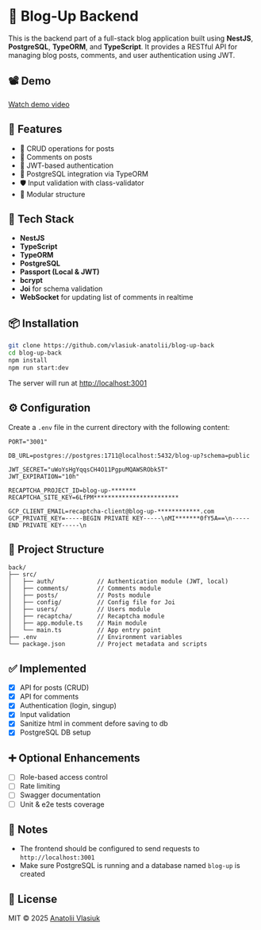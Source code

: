 # 🧠 Blog-Up Backend

This is the backend part of a full-stack blog application built using **NestJS**, **PostgreSQL**, **TypeORM**, and **TypeScript**. It provides a RESTful API for managing blog posts, comments, and user authentication using JWT.

## 📽️ Demo

[Watch demo video](https://youtu.be/tDdf4KkAD3A)

## 🚀 Features

* 📄 CRUD operations for posts
* 💬 Comments on posts
* 🔐 JWT-based authentication
* 📁 PostgreSQL integration via TypeORM
* 🛡️ Input validation with class-validator
* 🧩 Modular structure

## 🧰 Tech Stack

* **NestJS**
* **TypeScript**
* **TypeORM**
* **PostgreSQL**
* **Passport (Local & JWT)**
* **bcrypt**
* **Joi** for schema validation
* **WebSocket** for updating list of comments in realtime

## 📦 Installation

```bash
git clone https://github.com/vlasiuk-anatolii/blog-up-back
cd blog-up-back
npm install
npm run start:dev
```

The server will run at [http://localhost:3001](http://localhost:3001)

## ⚙️ Configuration

Create a `.env` file in the current directory with the following content:

```env
PORT="3001"

DB_URL=postgres://postgres:1711@localhost:5432/blog-up?schema=public

JWT_SECRET="uWoYsHgYqqsCH4O11PgpuMQAWSRObk5T"
JWT_EXPIRATION="10h"

RECAPTCHA_PROJECT_ID=blog-up-*******
RECAPTCHA_SITE_KEY=6LfPM************************

GCP_CLIENT_EMAIL=recaptcha-client@blog-up-************.com
GCP_PRIVATE_KEY=-----BEGIN PRIVATE KEY-----\nMI*******0fY5A==\n-----END PRIVATE KEY-----\n
```

## 📁 Project Structure

```
back/
├── src/
│   ├── auth/            // Authentication module (JWT, local)
│   ├── comments/        // Comments module
│   ├── posts/           // Posts module
│   ├── config/          // Config file for Joi
│   ├── users/           // Users module
│   ├── recaptcha/       // Recaptcha module
│   ├── app.module.ts    // Main module
│   └── main.ts          // App entry point
├── .env                 // Environment variables
└── package.json         // Project metadata and scripts
```

## ✅ Implemented

* [x] API for posts (CRUD)
* [x] API for comments
* [x] Authentication (login, singup)
* [x] Input validation
* [x] Sanitize html in comment defore saving to db
* [x] PostgreSQL DB setup

## ➕ Optional Enhancements

* [ ] Role-based access control
* [ ] Rate limiting
* [ ] Swagger documentation
* [ ] Unit & e2e tests coverage

## 📝 Notes

* The frontend should be configured to send requests to `http://localhost:3001`
* Make sure PostgreSQL is running and a database named `blog-up` is created

## 📄 License

MIT © 2025 [Anatolii Vlasiuk](https://github.com/vlasiuk-anatolii)

